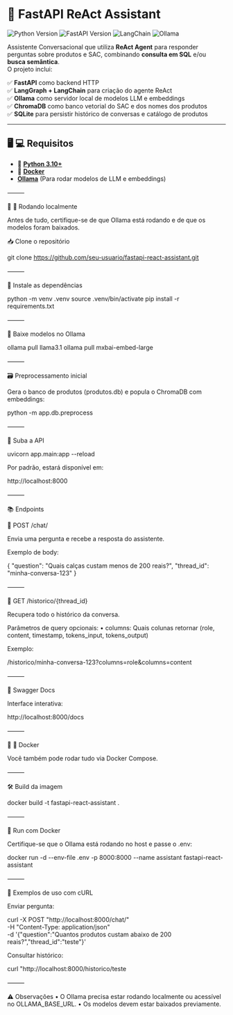 # 🧠 FastAPI ReAct Assistant
![Python Version](https://img.shields.io/badge/Python-3.10%2B-blue)
![FastAPI Version](https://img.shields.io/badge/FastAPI-0.111.1-green)
![LangChain](https://img.shields.io/badge/LangChain-0.1.20-purple)
![Ollama](https://img.shields.io/badge/Ollama-Local%20LLM-orange)

Assistente Conversacional que utiliza **ReAct Agent** para responder perguntas sobre produtos e SAC, combinando **consulta em SQL** e/ou **busca semântica**.  
O projeto inclui:

✅ **FastAPI** como backend HTTP  
✅ **LangGraph + LangChain** para criação do agente ReAct  
✅ **Ollama** como servidor local de modelos LLM e embeddings  
✅ **ChromaDB** como banco vetorial do SAC e dos nomes dos produtos  
✅ **SQLite** para persistir histórico de conversas e catálogo de produtos  

---

## 🖥️ :computer: Requisitos

- :snake: [**Python 3.10+**](https://www.python.org/downloads/)
- :whale: [**Docker**](https://www.docker.com/products/docker-desktop/)
- [**Ollama**](https://ollama.com/download) (Para rodar modelos de LLM e embeddings)


⸻

🏃 :pushpin: Rodando localmente

Antes de tudo, certifique-se de que Ollama está rodando e de que os modelos foram baixados.

📥 Clone o repositório

git clone https://github.com/seu-usuario/fastapi-react-assistant.git


⸻

🧰 Instale as dependências

python -m venv .venv
source .venv/bin/activate
pip install -r requirements.txt


⸻

🤖 Baixe modelos no Ollama

ollama pull llama3.1
ollama pull mxbai-embed-large


⸻

🗃️ Preprocessamento inicial

Gera o banco de produtos (produtos.db) e popula o ChromaDB com embeddings:

python -m app.db.preprocess


⸻

🚀 Suba a API

uvicorn app.main:app --reload

Por padrão, estará disponível em:

http://localhost:8000


⸻

📚 Endpoints

🔹 POST /chat/

Envia uma pergunta e recebe a resposta do assistente.

Exemplo de body:

{
  "question": "Quais calças custam menos de 200 reais?",
  "thread_id": "minha-conversa-123"
}


⸻

🔹 GET /historico/{thread_id}

Recupera todo o histórico da conversa.

Parâmetros de query opcionais:
	•	columns: Quais colunas retornar (role, content, timestamp, tokens_input, tokens_output)

Exemplo:

/historico/minha-conversa-123?columns=role&columns=content


⸻

🔹 Swagger Docs

Interface interativa:

http://localhost:8000/docs


⸻

🐳 :whale: Docker

Você também pode rodar tudo via Docker Compose.

⸻

🛠️ Build da imagem

docker build -t fastapi-react-assistant .


⸻

🚀 Run com Docker

Certifique-se que o Ollama está rodando no host e passe o .env:

docker run -d --env-file .env -p 8000:8000 --name assistant fastapi-react-assistant


⸻


🧠 Exemplos de uso com cURL

Enviar pergunta:

curl -X POST "http://localhost:8000/chat/" \
  -H "Content-Type: application/json" \
  -d '{"question":"Quantos produtos custam abaixo de 200 reais?","thread_id":"teste"}'

Consultar histórico:

curl "http://localhost:8000/historico/teste


⸻

⚠️ Observações
	•	O Ollama precisa estar rodando localmente ou acessível no OLLAMA_BASE_URL.
	•	Os modelos devem estar baixados previamente.